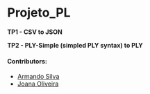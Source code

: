 # Projeto_PL

**TP1 - CSV to JSON**

**TP2 - PLY-Simple (simpled PLY syntax) to PLY**

#### Contributors:
 - [Armando Silva](https://github.com/ArmandoBSilva99)
 - [Joana Oliveira](https://github.com/joanaaVO)
